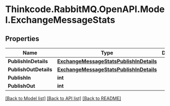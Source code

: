 # Thinkcode.RabbitMQ.OpenAPI.Model.ExchangeMessageStats
## Properties

Name | Type | Description | Notes
------------ | ------------- | ------------- | -------------
**PublishInDetails** | [**ExchangeMessageStatsPublishInDetails**](ExchangeMessageStatsPublishInDetails.md) |  | [optional] 
**PublishOutDetails** | [**ExchangeMessageStatsPublishInDetails**](ExchangeMessageStatsPublishInDetails.md) |  | [optional] 
**PublishIn** | **int** |  | [optional] 
**PublishOut** | **int** |  | [optional] 

[[Back to Model list]](../README.md#documentation-for-models) [[Back to API list]](../README.md#documentation-for-api-endpoints) [[Back to README]](../README.md)

